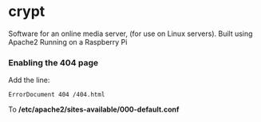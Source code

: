 # crypt
Software for an online media server,  (for use on Linux servers).
Built using Apache2
Running on a Raspberry Pi


### Enabling the 404 page
Add the line:
```
ErrorDocument 404 /404.html
```
To **/etc/apache2/sites-available/000-default.conf**
